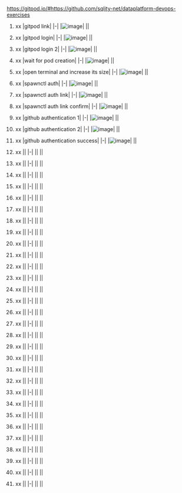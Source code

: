 https://gitpod.io/#https://github.com/sqlity-net/dataplatform-devops-exercises

1. xx
   |gitpod link|
   |-|
   |![image](https://user-images.githubusercontent.com/298017/117911689-377d2700-b2ac-11eb-9d07-58bc6c39cdff.png)|
   ||

1. xx
   |gitpod login|
   |-|
   |![image](https://user-images.githubusercontent.com/298017/117911925-93e04680-b2ac-11eb-88a7-b7d75c44b9b0.png)|
   ||

1. xx
   |gitpod login 2|
   |-|
   |![image](https://user-images.githubusercontent.com/298017/117911805-65fb0200-b2ac-11eb-8f1f-3d4f20691d5a.png)|
   ||

1. xx
   |wait for pod creation|
   |-|
   |![image](https://user-images.githubusercontent.com/298017/117911980-aa869d80-b2ac-11eb-9c19-4c973c72da44.png)|
   ||

1. xx
   |open terminal and increase its size|
   |-|
   |![image](https://user-images.githubusercontent.com/298017/117912027-bf633100-b2ac-11eb-82b9-cfd4899f3dcf.png)|
   ||

1. xx
   |spawnctl auth|
   |-|
   |![image](https://user-images.githubusercontent.com/298017/117912083-d73ab500-b2ac-11eb-846b-aa8ea07da62b.png)|
   ||

1. xx
   |spawnctl auth link|
   |-|
   |![image](https://user-images.githubusercontent.com/298017/117912129-e91c5800-b2ac-11eb-84ab-164ef9ebac2b.png)|
   ||

1. xx
   |spawnctl auth link confirm|
   |-|
   |![image](https://user-images.githubusercontent.com/298017/117912161-f9ccce00-b2ac-11eb-880d-e9e34cda0bae.png)|
   ||

1. xx
   |github authentication 1|
   |-|
   |![image](https://user-images.githubusercontent.com/298017/117912180-07825380-b2ad-11eb-9dda-90c8b846fc92.png)|
   ||

1. xx
   |github authentication 2|
   |-|
   |![image](https://user-images.githubusercontent.com/298017/117912783-1e757580-b2ae-11eb-8c66-b11e8648a533.png)|
   ||

1. xx
   |github authentication success|
   |-|
   |![image](https://user-images.githubusercontent.com/298017/117912728-03a30100-b2ae-11eb-85fe-1327f35ba919.png)|
   ||

1. xx
   ||
   |-|
   ||
   ||

1. xx
   ||
   |-|
   ||
   ||

1. xx
   ||
   |-|
   ||
   ||

1. xx
   ||
   |-|
   ||
   ||

1. xx
   ||
   |-|
   ||
   ||

1. xx
   ||
   |-|
   ||
   ||

1. xx
   ||
   |-|
   ||
   ||

1. xx
   ||
   |-|
   ||
   ||

1. xx
   ||
   |-|
   ||
   ||

1. xx
   ||
   |-|
   ||
   ||

1. xx
   ||
   |-|
   ||
   ||

1. xx
   ||
   |-|
   ||
   ||

1. xx
   ||
   |-|
   ||
   ||

1. xx
   ||
   |-|
   ||
   ||

1. xx
   ||
   |-|
   ||
   ||

1. xx
   ||
   |-|
   ||
   ||

1. xx
   ||
   |-|
   ||
   ||

1. xx
   ||
   |-|
   ||
   ||

1. xx
   ||
   |-|
   ||
   ||

1. xx
   ||
   |-|
   ||
   ||

1. xx
   ||
   |-|
   ||
   ||

1. xx
   ||
   |-|
   ||
   ||

1. xx
   ||
   |-|
   ||
   ||

1. xx
   ||
   |-|
   ||
   ||

1. xx
   ||
   |-|
   ||
   ||

1. xx
   ||
   |-|
   ||
   ||

1. xx
   ||
   |-|
   ||
   ||

1. xx
   ||
   |-|
   ||
   ||

1. xx
   ||
   |-|
   ||
   ||

1. xx
   ||
   |-|
   ||
   ||
